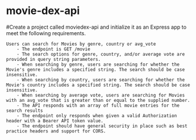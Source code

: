 # movie-dex-api

#Create a project called moviedex-api and initialize it as an Express app to meet the following requirements.

    Users can search for Movies by genre, country or avg_vote
        - The endpoint is GET /movie
        - The search options for genre, country, and/or average vote are provided in query string parameters.
        - When searching by genre, users are searching for whether the Movie's genre includes a specified string. The search should be case insensitive.
        - When searching by country, users are searching for whether the Movie's country includes a specified string. The search should be case insensitive.
        - When searching by average vote, users are searching for Movies with an avg_vote that is greater than or equal to the supplied number.
        - The API responds with an array of full movie entries for the search results
        - The endpoint only responds when given a valid Authorization header with a Bearer API token value.
        - The endpoint should have general security in place such as best practice headers and support for CORS.
